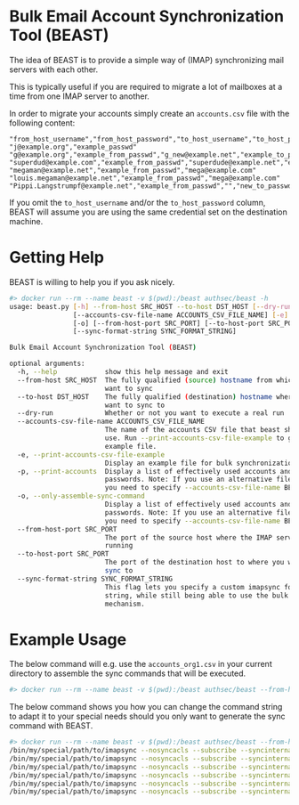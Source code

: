 # Bulk Email Account Synchronization Tool (BEAST)

The idea of BEAST is to provide a simple way of (IMAP) synchronizing mail servers with each other. 

This is typically useful if you are required to migrate a lot of mailboxes at a time from one IMAP server to another.

In order to migrate your accounts simply create an `accounts.csv` file with the following content:

```
"from_host_username","from_host_password","to_host_username","to_host_password"
"j@example.org","example_passwd"
"g@example.org","example_from_passwd","g_new@example.net","example_to_passwd"
"superdud@example.com","example_from_passwd","superdude@example.net","example_to_dude_passwd"
"megaman@example.net","example_from_passwd","mega@example.com"
"louis.megaman@example.net","example_from_passwd","mega@example.com"
"Pippi.Langstrumpf@example.net","example_from_passwd","","new_to_passwd"
```

If you omit the `to_host_username` and/or the `to_host_password` column, BEAST will assume you are using the same credential set on the destination machine.

# Getting Help

BEAST is willing to help you if you ask nicely.

``` bash
#> docker run --rm --name beast -v $(pwd):/beast authsec/beast -h
usage: beast.py [-h] --from-host SRC_HOST --to-host DST_HOST [--dry-run]
                [--accounts-csv-file-name ACCOUNTS_CSV_FILE_NAME] [-e] [-p]
                [-o] [--from-host-port SRC_PORT] [--to-host-port SRC_PORT]
                [--sync-format-string SYNC_FORMAT_STRING]

Bulk Email Account Synchronization Tool (BEAST)

optional arguments:
  -h, --help            show this help message and exit
  --from-host SRC_HOST  The fully qualified (source) hostname from which you
                        want to sync
  --to-host DST_HOST    The fully qualified (destination) hostname where you
                        want to sync to
  --dry-run             Whether or not you want to execute a real run
  --accounts-csv-file-name ACCOUNTS_CSV_FILE_NAME
                        The name of the accounts CSV file that beast should
                        use. Run --print-accounts-csv-file-example to get an
                        example file.
  -e, --print-accounts-csv-file-example
                        Display an example file for bulk synchronization.
  -p, --print-accounts  Display a list of effectively used accounts and
                        passwords. Note: If you use an alternative file name
                        you need to specify --accounts-csv-file-name BEFORE -p
  -o, --only-assemble-sync-command
                        Display a list of effectively used accounts and
                        passwords. Note: If you use an alternative file name
                        you need to specify --accounts-csv-file-name BEFORE -p
  --from-host-port SRC_PORT
                        The port of the source host where the IMAP service is
                        running
  --to-host-port SRC_PORT
                        The port of the destination host to where you want to
                        sync to
  --sync-format-string SYNC_FORMAT_STRING
                        This flag lets you specify a custom imapsync format
                        string, while still being able to use the bulk sync
                        mechanism.
```

# Example Usage

The below command will e.g. use the `accounts_org1.csv` in your current directory to assemble the sync commands that will be executed. 

``` bash
#> docker run --rm --name beast -v $(pwd):/beast authsec/beast --from-host mail.example.net --to-host mail.example.org -o --accounts-csv-file-name accounts_org1.csv
```

The below command shows you how you can change the command string to adapt it to your special needs should you only want to generate the sync command with BEAST.

``` bash
#> docker run --rm --name beast -v $(pwd):/beast authsec/beast --from-host mail.example.net --to-host mail.example.org -o --sync-format-string "/bin/my/special/path/to/imapsync --nosyncacls --subscribe --syncinternaldates --fast --host1 \'{from_host}\' --port1 {from_host_port} --user1 \'{account.host1_username}\' --password1 \'{account.host1_password}\' --ssl1 --host2 \'{to_host}\' --port2 {to_host_port} --user2 \'{account.host2_username}\' --password2 \'{account.host2_password}\' --ssl2 --delete2"
/bin/my/special/path/to/imapsync --nosyncacls --subscribe --syncinternaldates --fast --host1 'mail.example.net' --port1 993 --user1 'j@example.org' --password1 'example_passwd' --ssl1 --host2 'mail.example.org' --port2 993 --user2 'j@example.org' --password2 'example_passwd' --ssl2 --delete2
/bin/my/special/path/to/imapsync --nosyncacls --subscribe --syncinternaldates --fast --host1 'mail.example.net' --port1 993 --user1 'g@example.org' --password1 'example_from_passwd' --ssl1 --host2 'mail.example.org' --port2 993 --user2 'g_new@example.net' --password2 'example_to_passwd' --ssl2 --delete2
/bin/my/special/path/to/imapsync --nosyncacls --subscribe --syncinternaldates --fast --host1 'mail.example.net' --port1 993 --user1 'superdud@example.com' --password1 'example_from_passwd' --ssl1 --host2 'mail.example.org' --port2 993 --user2 'superdude@example.net' --password2 'example_to_dude_passwd' --ssl2 --delete2
/bin/my/special/path/to/imapsync --nosyncacls --subscribe --syncinternaldates --fast --host1 'mail.example.net' --port1 993 --user1 'megaman@example.net' --password1 'example_from_passwd' --ssl1 --host2 'mail.example.org' --port2 993 --user2 'mega@example.com' --password2 'example_from_passwd' --ssl2 --delete2
/bin/my/special/path/to/imapsync --nosyncacls --subscribe --syncinternaldates --fast --host1 'mail.example.net' --port1 993 --user1 'louis.megaman@example.net' --password1 'example_from_passwd' --ssl1 --host2 'mail.example.org' --port2 993 --user2 'mega@example.com' --password2 'example_from_passwd' --ssl2 --delete2
/bin/my/special/path/to/imapsync --nosyncacls --subscribe --syncinternaldates --fast --host1 'mail.example.net' --port1 993 --user1 'Pippi.Langstrumpf@example.net' --password1 'example_from_passwd' --ssl1 --host2 'mail.example.org' --port2 993 --user2 'Pippi.Langstrumpf@example.net' --password2 'new_to_passwd' --ssl2 --delete2
```